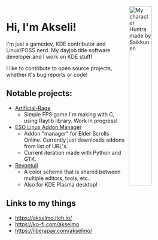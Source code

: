 <img src="https://www.akselmo.dev/assets/images/oc/HuntraLinux.png" alt="My character Huntra made by Saikkunen" width="35%" align="right"/>

# Hi, I'm Akseli! 
I'm just a gamedev, KDE contributor and Linux/FOSS nerd. My dayjob title software developer and I work on KDE stuff!

I like to contribute to open source projects, whether it's bug reports or code!

## Notable projects:

- [Artificial-Rage](https://codeberg.org/akselmo/Artificial-Rage)
  - Simple FPS game I'm making with C, using Raylib library. Work in progress!
- [ESO Linux Addon Manager](https://codeberg.org/akselmo/ESOLinuxAddonManager)
  - Addon "manager" for Elder Scrolls Online. Currently just downloads addons from list of URL's.
  - Current iteration made with Python and GTK.
- [Revontuli](https://codeberg.org/akselmo/Revontuli)
  - A color scheme that is shared between multiple editors, tools, etc..
  - Also for KDE Plasma desktop!

## Links to my things

- https://akselmo.itch.io/
- https://ko-fi.com/akselmo
- https://liberapay.com/akselmo/
